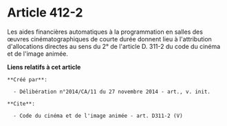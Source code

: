 # Article 412-2

Les aides financières automatiques à la programmation en salles des œuvres cinématographiques de courte durée donnent lieu à
l'attribution d'allocations directes au sens du 2° de l'article D. 311-2 du code du cinéma et de l'image animée.

**Liens relatifs à cet article**

	**Créé par**:

	  - Délibération n°2014/CA/11 du 27 novembre 2014 - art., v. init.

	**Cite**:

	  - Code du cinéma et de l'image animée - art. D311-2 (V)
